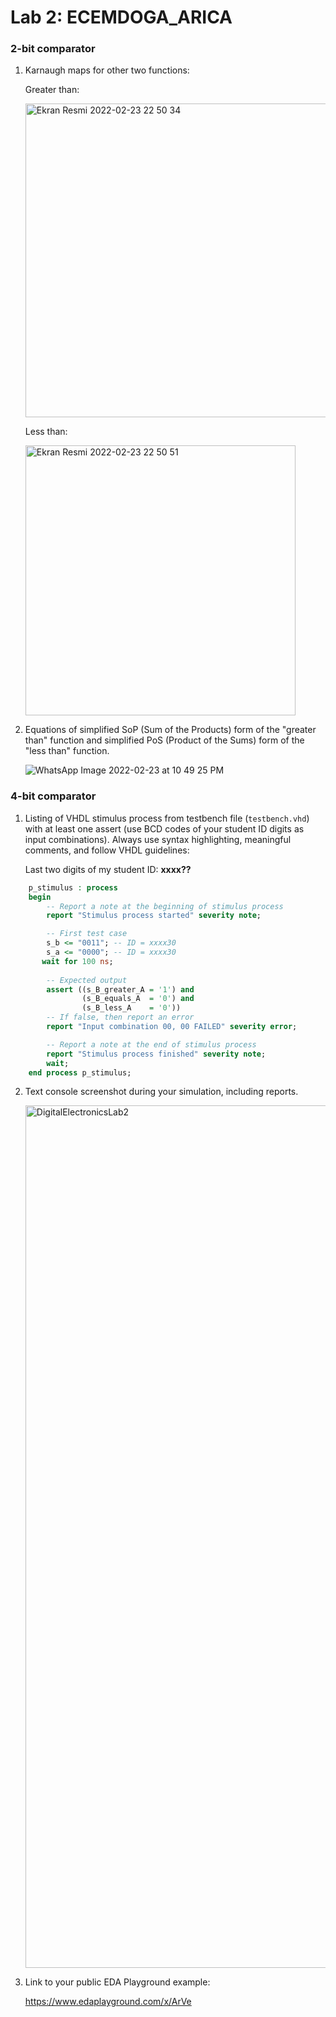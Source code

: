 # Lab 2: ECEMDOGA_ARICA
### 2-bit comparator

1. Karnaugh maps for other two functions:

   Greater than:

   <img width="502" alt="Ekran Resmi 2022-02-23 22 50 34" src="https://user-images.githubusercontent.com/99410918/155414703-edfe853d-a1fb-4f2e-8484-159568b6a18a.png">


   Less than:

   <img width="432" alt="Ekran Resmi 2022-02-23 22 50 51" src="https://user-images.githubusercontent.com/99410918/155414734-95f75c1f-aaac-4d1b-aadb-925783a66844.png">


2. Equations of simplified SoP (Sum of the Products) form of the "greater than" function and simplified PoS (Product of the Sums) form of the "less than" function.

   ![WhatsApp Image 2022-02-23 at 10 49 25 PM](https://user-images.githubusercontent.com/99410918/155414861-b3ae0795-20bc-4e55-b7c3-01894eb3e0ec.jpeg)


### 4-bit comparator

1. Listing of VHDL stimulus process from testbench file (`testbench.vhd`) with at least one assert (use BCD codes of your student ID digits as input combinations). Always use syntax highlighting, meaningful comments, and follow VHDL guidelines:

   Last two digits of my student ID: **xxxx??**

```vhdl
    p_stimulus : process
    begin
        -- Report a note at the beginning of stimulus process
        report "Stimulus process started" severity note;

        -- First test case
        s_b <= "0011"; -- ID = xxxx30
        s_a <= "0000"; -- ID = xxxx30
       wait for 100 ns;
              
        -- Expected output
        assert ((s_B_greater_A = '1') and
                (s_B_equals_A  = '0') and
                (s_B_less_A    = '0'))
        -- If false, then report an error
        report "Input combination 00, 00 FAILED" severity error;

        -- Report a note at the end of stimulus process
        report "Stimulus process finished" severity note;
        wait;
    end process p_stimulus;


```

2. Text console screenshot during your simulation, including reports.

   <img width="1380" alt="DigitalElectronicsLab2" src="https://user-images.githubusercontent.com/99410918/154556835-2a605521-deb3-47a2-b67a-3cc589540ee0.png">


3. Link to your public EDA Playground example:

   https://www.edaplayground.com/x/ArVe
